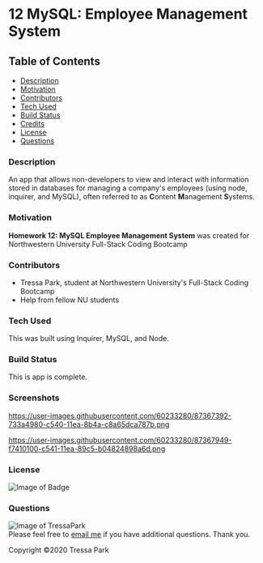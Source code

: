 # 12 MySQL: Employee Management System

## Table of Contents

* [Description](#description)
<a name="description"></a>
* [Motivation](#motivation)
<a name="motivation"></a>
* [Contributors](#contributors)
<a name="contributors"></a>
* [Tech Used](#tech-used)
<a name="tech-used"></a>
* [Build Status](#build-status)
<a name="build-status"></a>
* [Credits](#credits)
<a name="credits"></a>
* [License](#license)
<a name="license"></a>
* [Questions](#questions)
<a name="questions"></a>

### Description

An app that allows non-developers to view and interact with information stored in databases for managing a company's employees (using node, inquirer, and MySQL), often referred to as **C**ontent **M**anagement **S**ystems.

### Motivation

**Homework 12: MySQL Employee Management System** was created for Northwestern University Full-Stack Coding Bootcamp

### Contributors

* Tressa Park, student at Northwestern University's Full-Stack Coding Bootcamp
* Help from fellow NU students

### Tech Used

This was built using Inquirer, MySQL, and Node.

### Build Status

This is app is complete.

### Screenshots

https://user-images.githubusercontent.com/60233280/87367392-733a4980-c540-11ea-8b4a-c8a65dca787b.png

https://user-images.githubusercontent.com/60233280/87367949-f7410100-c541-11ea-89c5-b04824898a6d.png

### License
![Image of Badge](https://img.shields.io/badge/CMS-Northwestern%20University-brightgreen)

### Questions
![Image of TressaPark](https://avatars3.githubusercontent.com/u/60233280?v=4)  
   Please feel free to [email me](mailto:tressapark@gmail.com) if you have additional questions. Thank you.

   Copyright ©2020 Tressa Park
